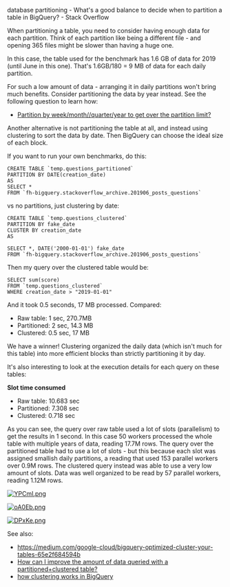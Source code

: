 database partitioning - What's a good balance to decide when to partition a table in BigQuery? - Stack Overflow

When partitioning a table, you need to consider having enough data for each partition. Think of each partition like being a different file - and opening 365 files might be slower than having a huge one.

In this case, the table used for the benchmark has 1.6 GB of data for 2019 (until June in this one). That's 1.6GB/180 = 9 MB of data for each daily partition.

For such a low amount of data - arranging it in daily partitions won't bring much benefits. Consider partitioning the data by year instead. See the following question to learn how:

- [Partition by week/month//quarter/year to get over the partition limit?](https://stackoverflow.com/questions/56125048/partition-by-week-year-month-to-get-over-the-partition-limit)

Another alternative is not partitioning the table at all, and instead using clustering to sort the data by date. Then BigQuery can choose the ideal size of each block.

If you want to run your own benchmarks, do this:

	CREATE TABLE `temp.questions_partitioned`
	PARTITION BY DATE(creation_date)
	AS
	SELECT *
	FROM `fh-bigquery.stackoverflow_archive.201906_posts_questions`

vs no partitions, just clustering by date:

	CREATE TABLE `temp.questions_clustered`
	PARTITION BY fake_date
	CLUSTER BY creation_date
	AS

	SELECT *, DATE('2000-01-01') fake_date
	FROM `fh-bigquery.stackoverflow_archive.201906_posts_questions`

Then my query over the clustered table would be:

	SELECT sum(score)
	FROM `temp.questions_clustered`
	WHERE creation_date > "2019-01-01"

And it took 0.5 seconds, 17 MB processed.
Compared:

- Raw table: 1 sec, 270.7MB
- Partitioned: 2 sec, 14.3 MB
- Clustered: 0.5 sec, 17 MB

We have a winner! Clustering organized the daily data (which isn't much for this table) into more efficient blocks than strictly partitioning it by day.

It's also interesting to look at the execution details for each query on these tables:

**Slot time consumed**

- Raw table: 10.683 sec
- Partitioned: 7.308 sec
- Clustered: 0.718 sec

As you can see, the query over raw table used a lot of slots (parallelism) to get the results in 1 second. In this case 50 workers processed the whole table with multiple years of data, reading 17.7M rows. The query over the partitioned table had to use a lot of slots - but this because each slot was assigned smallish daily partitions, a reading that used 153 parallel workers over 0.9M rows. The clustered query instead was able to use a very low amount of slots. Data was well organized to be read by 57 parallel workers, reading 1.12M rows.

[![YPCmI.png](../_resources/0c15d427c28250bd4477dd082294d17f.png)](https://i.stack.imgur.com/YPCmI.png)

[![oA0Eb.png](../_resources/22a46340241e467c4a39e0dd61ad59fb.png)](https://i.stack.imgur.com/oA0Eb.png)

[![DPxKe.png](../_resources/efa45ad986f19ef74be6a15c7730b186.png)](https://i.stack.imgur.com/DPxKe.png)

See also:

- https://medium.com/google-cloud/bigquery-optimized-cluster-your-tables-65e2f684594b
- [How can I improve the amount of data queried with a partitioned+clustered table?](https://stackoverflow.com/questions/58175052/how-can-i-improve-the-amount-of-data-queried-with-a-partitionedclustered-table/58175053#58175053)
- [how clustering works in BigQuery](https://stackoverflow.com/questions/57966914/how-clustering-works-in-bigquery)